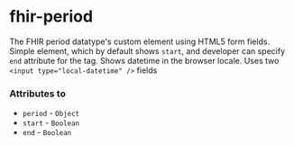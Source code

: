 # fhir-period
The FHIR period datatype's custom element using HTML5 form fields. Simple element, which by default shows `start`, and
developer can specify `end` attribute for the tag. Shows datetime in the browser locale. Uses two `<input type="local-datetime" />` fields

### Attributes to <fhir-period>
 * `period` - `Object`
 * `start` - `Boolean`
 * `end` - `Boolean`